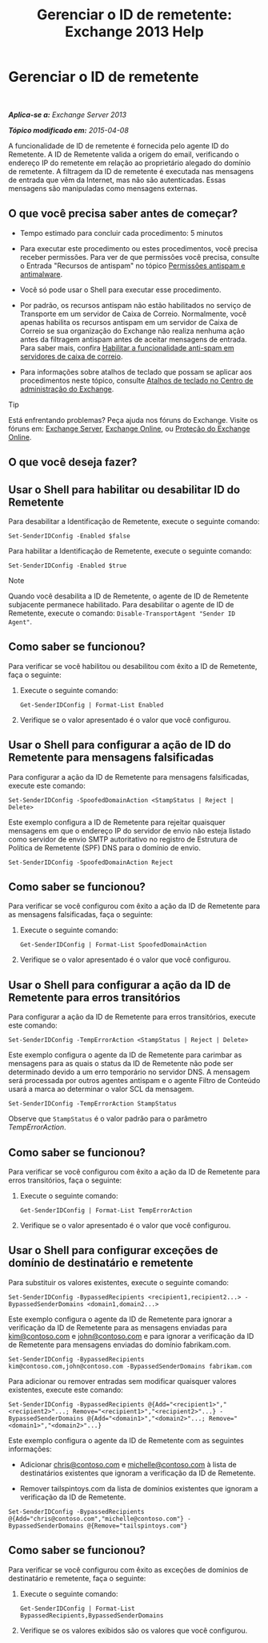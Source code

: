 ﻿---
title: 'Gerenciar o ID de remetente: Exchange 2013 Help'
TOCTitle: Gerenciar o ID de remetente
ms:assetid: 2e7b646a-8a66-4be7-a7c1-0bd43bb79a5b
ms:mtpsurl: https://technet.microsoft.com/pt-br/library/Aa997136(v=EXCHG.150)
ms:contentKeyID: 50485262
ms.date: 05/22/2018
mtps_version: v=EXCHG.150
ms.translationtype: MT
---

# Gerenciar o ID de remetente

 

_**Aplica-se a:** Exchange Server 2013_

_**Tópico modificado em:** 2015-04-08_

A funcionalidade de ID de remetente é fornecida pelo agente ID do Remetente. A ID de Remetente valida a origem do email, verificando o endereço IP do remetente em relação ao proprietário alegado do domínio de remetente. A filtragem da ID de remetente é executada nas mensagens de entrada que vêm da Internet, mas não são autenticadas. Essas mensagens são manipuladas como mensagens externas.

## O que você precisa saber antes de começar?

  - Tempo estimado para concluir cada procedimento: 5 minutos

  - Para executar este procedimento ou estes procedimentos, você precisa receber permissões. Para ver de que permissões você precisa, consulte o Entrada "Recursos de antispam" no tópico [Permissões antispam e antimalware](anti-spam-and-anti-malware-permissions-exchange-2013-help.md).

  - Você só pode usar o Shell para executar esse procedimento.

  - Por padrão, os recursos antispam não estão habilitados no serviço de Transporte em um servidor de Caixa de Correio. Normalmente, você apenas habilita os recursos antispam em um servidor de Caixa de Correio se sua organização do Exchange não realiza nenhuma ação antes da filtragem antispam antes de aceitar mensagens de entrada. Para saber mais, confira [Habilitar a funcionalidade anti-spam em servidores de caixa de correio](enable-anti-spam-functionality-on-mailbox-servers-exchange-2013-help.md).

  - Para informações sobre atalhos de teclado que possam se aplicar aos procedimentos neste tópico, consulte [Atalhos de teclado no Centro de administração do Exchange](keyboard-shortcuts-in-the-exchange-admin-center-exchange-online-protection-help.md).


> [!TIP]
> Está enfrentando problemas? Peça ajuda nos fóruns do Exchange. Visite os fóruns em: <A href="https://go.microsoft.com/fwlink/p/?linkid=60612">Exchange Server</A>, <A href="https://go.microsoft.com/fwlink/p/?linkid=267542">Exchange Online</A>, ou <A href="https://go.microsoft.com/fwlink/p/?linkid=285351">Proteção do Exchange Online</A>.



## O que você deseja fazer?

## Usar o Shell para habilitar ou desabilitar ID do Remetente

Para desabilitar a Identificação de Remetente, execute o seguinte comando:

    Set-SenderIDConfig -Enabled $false

Para habilitar a Identificação de Remetente, execute o seguinte comando:

    Set-SenderIDConfig -Enabled $true


> [!NOTE]
> Quando você desabilita a ID de Remetente, o agente de ID de Remetente subjacente permanece habilitado. Para desabilitar o agente de ID de Remetente, execute o comando: <CODE>Disable-TransportAgent "Sender ID Agent"</CODE>.



## Como saber se funcionou?

Para verificar se você habilitou ou desabilitou com êxito a ID de Remetente, faça o seguinte:

1.  Execute o seguinte comando:
    
        Get-SenderIDConfig | Format-List Enabled

2.  Verifique se o valor apresentado é o valor que você configurou.

## Usar o Shell para configurar a ação de ID do Remetente para mensagens falsificadas

Para configurar a ação da ID de Remetente para mensagens falsificadas, execute este comando:

    Set-SenderIDConfig -SpoofedDomainAction <StampStatus | Reject | Delete>

Este exemplo configura a ID de Remetente para rejeitar quaisquer mensagens em que o endereço IP do servidor de envio não esteja listado como servidor de envio SMTP autoritativo no registro de Estrutura de Política de Remetente (SPF) DNS para o domínio de envio.

    Set-SenderIDConfig -SpoofedDomainAction Reject

## Como saber se funcionou?

Para verificar se você configurou com êxito a ação da ID de Remetente para as mensagens falsificadas, faça o seguinte:

1.  Execute o seguinte comando:
    
        Get-SenderIDConfig | Format-List SpoofedDomainAction

2.  Verifique se o valor apresentado é o valor que você configurou.

## Usar o Shell para configurar a ação da ID de Remetente para erros transitórios

Para configurar a ação da ID de Remetente para erros transitórios, execute este comando:

    Set-SenderIDConfig -TempErrorAction <StampStatus | Reject | Delete>

Este exemplo configura o agente da ID de Remetente para carimbar as mensagens para as quais o status da ID de Remetente não pode ser determinado devido a um erro temporário no servidor DNS. A mensagem será processada por outros agentes antispam e o agente Filtro de Conteúdo usará a marca ao determinar o valor SCL da mensagem.

    Set-SenderIDConfig -TempErrorAction StampStatus

Observe que `StampStatus` é o valor padrão para o parâmetro *TempErrorAction*.

## Como saber se funcionou?

Para verificar se você configurou com êxito a ação da ID de Remetente para erros transitórios, faça o seguinte:

1.  Execute o seguinte comando:
    
        Get-SenderIDConfig | Format-List TempErrorAction

2.  Verifique se o valor apresentado é o valor que você configurou.

## Usar o Shell para configurar exceções de domínio de destinatário e remetente

Para substituir os valores existentes, execute o seguinte comando:

    Set-SenderIDConfig -BypassedRecipients <recipient1,recipient2...> -BypassedSenderDomains <domain1,domain2...>

Este exemplo configura o agente da ID de Remetente para ignorar a verificação da ID de Remetente para as mensagens enviadas para kim@contoso.com e john@contoso.com e para ignorar a verificação da ID de Remetente para mensagens enviadas do domínio fabrikam.com.

    Set-SenderIDConfig -BypassedRecipients kim@contoso.com,john@contoso.com -BypassedSenderDomains fabrikam.com

Para adicionar ou remover entradas sem modificar quaisquer valores existentes, execute este comando:

    Set-SenderIDConfig -BypassedRecipients @{Add="<recipient1>","<recipient2>"...; Remove="<recipient1>","<recipient2>"...} -BypassedSenderDomains @{Add="<domain1>","<domain2>"...; Remove="<domain1>","<domain2>"...}

Este exemplo configura o agente da ID de Remetente com as seguintes informações:

  - Adicionar chris@contoso.com e michelle@contoso.com à lista de destinatários existentes que ignoram a verificação da ID de Remetente.

  - Remover tailspintoys.com da lista de domínios existentes que ignoram a verificação da ID de Remetente.

<!-- end list -->

    Set-SenderIDConfig -BypassedRecipients @{Add="chris@contoso.com","michelle@contoso.com"} -BypassedSenderDomains @{Remove="tailspintoys.com"}

## Como saber se funcionou?

Para verificar se você configurou com êxito as exceções de domínios de destinatário e remetente, faça o seguinte:

1.  Execute o seguinte comando:
    
        Get-SenderIDConfig | Format-List BypassedRecipients,BypassedSenderDomains

2.  Verifique se os valores exibidos são os valores que você configurou.

